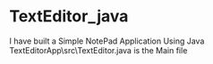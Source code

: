 # TextEditor_java
I have built a Simple NotePad Application Using Java
TextEditorApp\src\TextEditor.java is the Main file
